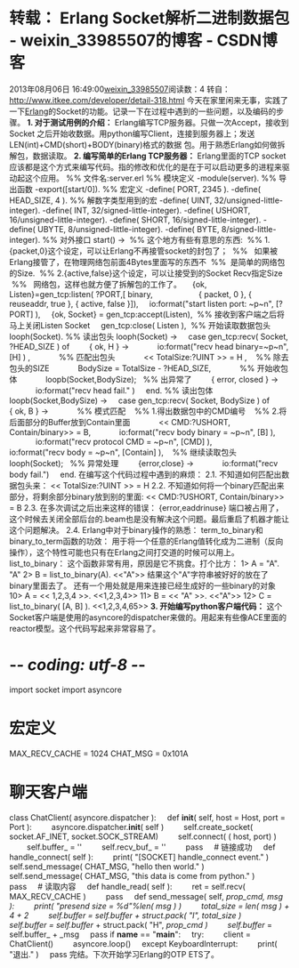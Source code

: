 # 转载： Erlang Socket解析二进制数据包 - weixin_33985507的博客 - CSDN博客
2013年08月06日 16:49:00[weixin_33985507](https://me.csdn.net/weixin_33985507)阅读数：4
转自：http://www.itkee.com/developer/detail-318.html
今天在家里闲来无事，实践了一下[Erlang](http://www.itkee.com/tag/erlang)的Socket的功能。记录一下在过程中遇到的一些问题，以及编码的步骤。
**1. 对于测试用例的介绍：**
Erlang编写TCP服务器。只做一次Accept，接收到Socket
之后开始收数据。用python编写Client，连接到服务器上；发送LEN(int)+CMD(short)+BODY(binary)格式的数据
包。用于熟悉Erlang如何做拆解包，数据读取。
**2. 编写简单的Erlang TCP服务器：**
Erlang里面的TCP socket应该都是这个方式来编写代码。指的修改和优化的是在于可以启动更多的进程来驱动起这个应用。
%% 文件名:server.erl
%% 模块定义
-module(server).
%% 导出函数
-export([start/0]).
%% 宏定义
-define( PORT, 2345 ).
-define( HEAD_SIZE, 4 ).
%% 解数字类型用到的宏
-define( UINT, 32/unsigned-little-integer).
-define( INT, 32/signed-little-integer).
-define( USHORT, 16/unsigned-little-integer).
-define( SHORT, 16/signed-little-integer).
-define( UBYTE, 8/unsigned-little-integer).
-define( BYTE, 8/signed-little-integer).
%% 对外接口
start() ->
 %% 这个地方有些有意思的东西:
 %% 1.{packet,0}这个设定，可以让Erlang不再接管socket的封包了；
 %%   如果被Erlang接管了，在物理网络包前面4Bytes里面写的东西不
 %%  是简单的网络包的Size.
 %% 2.{active,false}这个设定，可以让接受到的Socket Recv指定Size
 %%   网络包，这样也就方便了拆解包的工作了。
    {ok, Listen}=gen_tcp:listen( ?PORT,[ binary,
                    { packet, 0 }, { reuseaddr, true }, { active, false }]),
    io:format("start listen port: ~p~n", [?PORT] ),
    {ok, Socket} = gen_tcp:accept(Listen),
 %% 接收到客户端之后将马上关闭Listen Socket
    gen_tcp:close( Listen ),
 %% 开始读取数据包头
    looph(Socket).
%% 读出包头
looph(Socket) ->
    case gen_tcp:recv( Socket, ?HEAD_SIZE ) of
        { ok, H } ->
            io:format("recv head binary=~p~n", [H] ) ,
            %% 匹配出包头
            << TotalSize:?UINT >> = H ,
   %% 除去包头的SIZE
            BodySize = TotalSize - ?HEAD_SIZE,
            %% 开始收包体
            loopb(Socket,BodySize);
  %% 出异常了
        { error, closed } ->
            io:format("recv head fail." )
    end.
%% 读出包体
loopb(Socket,BodySize) ->
    case gen_tcp:recv( Socket, BodySize ) of
        { ok, B } ->
            %% 模式匹配
   %% 1.得出数据包中的CMD编号
   %% 2.将后面部分的Buffer放到Contain里面
            << CMD:?USHORT, Contain/binary>> = B,
            io:format("recv body binary = ~p~n", [B] ),
            io:format("recv protocol CMD = ~p~n", [CMD] ),
            io:format("recv body = ~p~n", [Contain] ),
   %% 继续读取包头
            looph(Socket);
  %% 异常处理
        {error,close} ->
            io:format("recv body fail.")
    end.
在编写这个代码过程中遇到的麻烦：
2.1. 不知道如何匹配出数据包头来：
<< TotalSize:?UINT >> = H 
2.2. 不知道如何将一个binary匹配出来部分，将剩余部分binary放到别的里面:
<< CMD:?USHORT, Contain/binary>> = B
2.3. 在多次调试之后出来这样的错误：
{error,eaddrinuse}
端口被占用了，这个时候去关闭全部后台的.beam也是没有解决这个问题。最后重启了机器才能让这个问题解决。
2.4. Erlang中对于binary操作的熟悉：
term_to_binary和binary_to_term函数的功效：
用于将一个任意的Erlang值转化成为二进制（反向操作），这个特性可能也只有在Erlang之间打交道的时候可以用上。
list_to_binary：
这个函数非常有用，原因是它不挑食。打个比方：
1> A = "A".
"A"
2> B = list_to_binary(A).
<<"A">>
结果这个"A"字符串被好好的放在了binary里面去了。
还有一个用处就是用来连接已经生成好的一些binary的对象
10> A = << 1,2,3,4 >>.
<<1,2,3,4>>
11> B = << "A" >>.
<<"A">>
12> C = list_to_binary( [A, B] ).
<<1,2,3,4,65>>
**3. 开始编写python客户端代码：**
这个Socket客户端是使用的asyncore的dispatcher来做的。用起来有些像ACE里面的reactor模型。这个代码写起来非常容易了。
# -*- coding: utf-8 -*-
import socket
import asyncore
# 宏定义
MAX_RECV_CACHE = 1024
CHAT_MSG = 0x101A
# 聊天客户端
class ChatClient( asyncore.dispatcher ):
    def __init__( self, host = Host, port = Port ):
        asyncore.dispatcher.__init__( self )
        self.create_socket( socket.AF_INET, socket.SOCK_STREAM)
        self.connect( ( host, port) )
        self.buffer_ = ''
        self.recv_buf_ = ''
        pass
    # 链接成功
    def handle_connect( self ):
        print( "[SOCKET] handle_connect event." )
        self.send_message( CHAT_MSG, "hello then world." )
        self.send_message( CHAT_MSG, "this data is come from python." )
        pass
    # 读取内容
    def handle_read( self ):
        ret = self.recv( MAX_RECV_CACHE )
        pass
    def send_message( self, _prop_cmd, _msg ):
        print( "presend size = %d"%len( _msg ) )
        total_size = len( _msg ) + 4 + 2
        self.buffer_ = self.buffer_ + struct.pack( "I", total_size )
        self.buffer_ = self.buffer_ + struct.pack( "H", _prop_cmd )
        self.buffer_ = self.buffer_ + _msg
    pass
if __name__ == "__main__":
    try:
        client = ChatClient()
        asyncore.loop()
    except KeyboardInterrupt:
        print( "退出." )
    pass
完结。下次开始学习Erlang的OTP ETS了。

